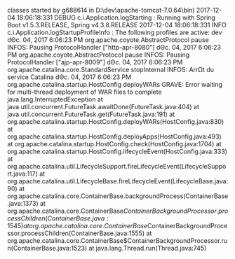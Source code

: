 classes started by g688614 in D:\dev\apache-tomcat-7.0.64\bin)
2017-12-04 18:06:18:331 DEBUG c.i.Application.logStarting : Running with Spring Boot v1.5.3.RELEASE, Spring v4.3.8.RELEASE
2017-12-04 18:06:18:331 INFO  c.i.Application.logStartupProfileInfo : The following profiles are active: dev
dΘc. 04, 2017 6:06:23 PM org.apache.coyote.AbstractProtocol pause
INFOS: Pausing ProtocolHandler ["http-apr-8080"]
dΘc. 04, 2017 6:06:23 PM org.apache.coyote.AbstractProtocol pause
INFOS: Pausing ProtocolHandler ["ajp-apr-8009"]
dΘc. 04, 2017 6:06:23 PM org.apache.catalina.core.StandardService stopInternal
INFOS: ArrΩt du service Catalina
dΘc. 04, 2017 6:06:23 PM org.apache.catalina.startup.HostConfig deployWARs
GRAVE: Error waiting for multi-thread deployment of WAR files to complete
java.lang.InterruptedException
        at java.util.concurrent.FutureTask.awaitDone(FutureTask.java:404)
        at java.util.concurrent.FutureTask.get(FutureTask.java:191)
        at org.apache.catalina.startup.HostConfig.deployWARs(HostConfig.java:830)
        at org.apache.catalina.startup.HostConfig.deployApps(HostConfig.java:493)
        at org.apache.catalina.startup.HostConfig.check(HostConfig.java:1704)
        at org.apache.catalina.startup.HostConfig.lifecycleEvent(HostConfig.java:333)
        at org.apache.catalina.util.LifecycleSupport.fireLifecycleEvent(LifecycleSupport.java:117)
        at org.apache.catalina.util.LifecycleBase.fireLifecycleEvent(LifecycleBase.java:90)
        at org.apache.catalina.core.ContainerBase.backgroundProcess(ContainerBase.java:1373)
        at org.apache.catalina.core.ContainerBase$ContainerBackgroundProcessor.processChildren(ContainerBase.java:1545)
        at org.apache.catalina.core.ContainerBase$ContainerBackgroundProcessor.processChildren(ContainerBase.java:1555)
        at org.apache.catalina.core.ContainerBase$ContainerBackgroundProcessor.run(ContainerBase.java:1523)
        at java.lang.Thread.run(Thread.java:745)




